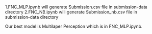 1.FNC_MLP.ipynb will generate Submission.csv file in submission-data directory
2.FNC_NB.ipynb will generate Submission_nb.csv file in submission-data directory

Our best model is Multilaper Perception which is in FNC_MLP.ipynb.
